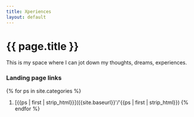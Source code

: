 ```yaml
---
title: Xperiences
layout: default
---
```


# {{ page.title }}

This is my space where I can jot down my thoughts, dreams, experiences. 

### Landing page links

{% for ps in site.categories %}
1. [{{ps | first | strip_html}}]({{site.baseurl}}'/'{{ps | first | strip_html}})
{% endfor %}


